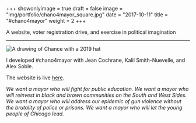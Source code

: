 +++
showonlyimage = true
draft = false
image = "img/portfolio/chano4mayor_square.jpg"
date = "2017-10-11"
title = "#chano4mayor"
weight = 2
+++

A website, voter registration drive, and exercise in political imagination 

<!--more-->

***

![A drawing of Chance with a 2019 hat](/img/portfolio/chano4mayor.jpg)

I developed #chano4mayor with Jean Cochrane, Kalil Smith-Nuevelle, and Alex Soble. 

The website is live [here](http://chanoformayor.com).

<i>We want a mayor who will fight for public education. We want a mayor who will reinvest in black and brown communities on the South and West Sides. We want a mayor who will address our epidemic of gun violence without the brutality of police or prisons. We want a mayor who will let the young people of Chicago lead.<i>